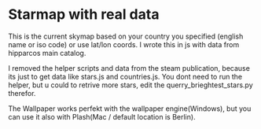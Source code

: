 # Starmap with real data

This is the current skymap based on your country you specified (english name or iso code) or use lat/lon coords. I wrote this in js with data from hipparcos main catalog.

I removed the helper scripts and data from the steam publication, because its just to get data like stars.js and countries.js. You dont need to run the helper, but u could to retrive more stars, edit the querry_brieghtest_stars.py therefor.

The Wallpaper works perfekt with the wallpaper engine(Windows), but you can use it also with Plash(Mac / default location is Berlin).
